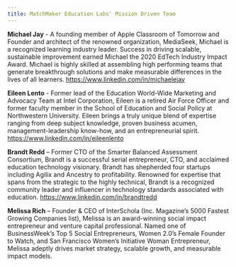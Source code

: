 ```yaml
---
title: MatchMaker Education Labs' Mission Driven Team
---
```


**Michael Jay** - A founding member of Apple Classroom of Tomorrow and Founder and architect of the renowned organization, MediaSeek, Michael is a recognized learning industry leader. Success in driving scalable, sustainable improvement earned Michael the 2020 EdTech Industry Impact Award. Michael is highly skilled at assembling high performing teams that generate breakthrough solutions and make measurable differences in the lives of all learners. <a href=https://www.linkedin.com/in/michaelejay>https://www.linkedin.com/in/michaelejay</a>

**Eileen Lento** - Former lead of the Education World-Wide Marketing and Advocacy Team at Intel Corporation, Eileen is a retired Air Force Officer and former faculty member in the School of Education and Social Policy at Northwestern University. Eileen brings a truly unique blend of expertise ranging from deep subject knowledge, proven business acumen, management-leadership know-how, and an entrepreneurial spirit. <a href="https://www.linkedin.com/in/eileenlento">https://www.linkedin.com/in/eileenlento</a>

**Brandt Redd** – Former CTO of the Smarter Balanced Assessment Consortium, Brandt is a successful serial entrepreneur, CTO, and acclaimed education technology visionary. Brandt has shepherded four startups including Agilix and Ancestry to profitability. Renowned for expertise that spans from the strategic to the highly technical, Brandt is a recognized community leader and influencer in technology standards associated with education. <a href=https://www.linkedin.com/in/brandtredd>https://www.linkedin.com/in/brandtredd</a>

**Melissa Rich** – Founder & CEO of InterSchola (Inc. Magazine’s 5000 Fastest Growing Companies list), Melissa is an award-winning social impact entrepreneur and venture capital professional. Named one of BusinessWeek’s Top 5 Social Entrepreneurs, Women 2.0’s Female Founder to Watch, and San Francisco Women’s Initiative Woman Entrepreneur, Melissa adeptly drives market strategy, scalable growth, and measurable impact models.